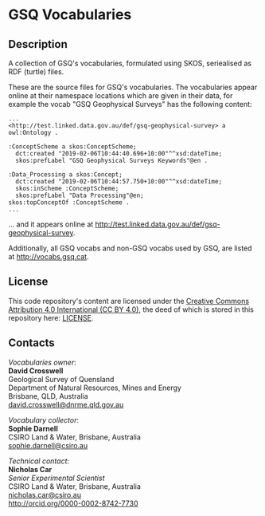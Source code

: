 # GSQ Vocabularies
## Description
A collection of GSQ's vocabularies, formulated using SKOS, seriealised as RDF (turtle) files.

These are the source files for GSQ's vocabularies. The vocabularies appear online at their namespace locations which are given in their data, for example the vocab "GSQ Geophysical Surveys" has the following content:

```
...
<http://test.linked.data.gov.au/def/gsq-geophysical-survey> a owl:Ontology .

:ConceptScheme a skos:ConceptScheme;
  dct:created "2019-02-06T10:44:40.696+10:00"^^xsd:dateTime;
  skos:prefLabel "GSQ Geophysical Surveys Keywords"@en .

:Data_Processing a skos:Concept;
  dct:created "2019-02-06T10:44:57.750+10:00"^^xsd:dateTime;
  skos:inScheme :ConceptScheme;
  skos:prefLabel "Data Processing"@en;
skos:topConceptOf :ConceptScheme .
...
```
... and it appears online at <http://test.linked.data.gov.au/def/gsq-geophysical-survey>.

Additionally, all GSQ vocabs and non-GSQ vocabs used by GSQ, are listed at <http://vocabs.gsq.cat>.


## License
This code repository's content are licensed under the [Creative Commons Attribution 4.0 International (CC BY 4.0)](https://creativecommons.org/licenses/by/4.0/), the deed of which is stored in this repository here: [LICENSE](LICENSE).


## Contacts
*Vocabularies owner*:  
**David Crosswell**  
Geological Survey of Quensland  
Department of Natural Resources, Mines and Energy  
Brisbane, QLD, Australia  
<david.crosswell@dnrme.qld.gov.au>  


*Vocabulary collector*:  
**Sophie Darnell**  
CSIRO Land & Water, Brisbane, Australia    
<sophie.darnell@csiro.au>  


*Technical contact*:  
**Nicholas Car**  
*Senior Experimental Scientist*  
CSIRO Land & Water, Brisbane, Australia    
<nicholas.car@csiro.au>  
<http://orcid.org/0000-0002-8742-7730>  
